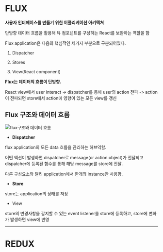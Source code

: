 # **FLUX**

**사용자 인터페이스를 만들기 위한 어플리케이션 아키텍쳐**

단방향 데이터 흐름을 활용해 뷰 컴포넌트를 구성하는 React를 보완하는 역할을 함

Flux application은 다음의 핵심적인 세가지 부분으로 구분되어있다.

1. Dispatcher

2. Stores

3. View(React component)

**Flux는 데이터의 흐름이 단방향.**

React view에서 user interact -> dispatcher를 통해 user의 action 전파 -> action이 전파되면 store에서 action에 영향이 있는 모든 view를 갱신

## **Flux 구조와 데이터 흐름**

![flux구조와 데이터 흐름](http://haruair.github.io/flux/img/flux-simple-f8-diagram-with-client-action-1300w.png)

* **Dispatcher**

flux application의 모든 data 흐름을 관리하는 허브역할.

어떤 액션이 발생하면 dispatcher로 message(or action object)가 전달되고 dispatcher에 등록된 함수를 통해 해당 message를 store에 전달.

다른 구성요소와 달리 application에서 한개의 instance만 사용함.

* **Store**

store는 application의 상태를 저장

* View

store의 변경사항을 감지할 수 있는 event listener를 store에 등록하고, store에 변화가 발생하면 view에 반영

---

# **REDUX**

